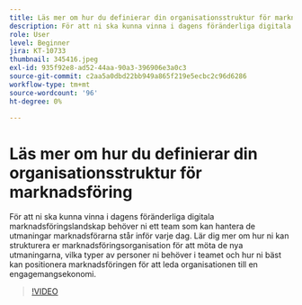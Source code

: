 ```yaml
---
title: Läs mer om hur du definierar din organisationsstruktur för marknadsföring
description: För att ni ska kunna vinna i dagens föränderliga digitala marknadsföringslandskap behöver ni ett team som kan hantera de utmaningar marknadsförarna står inför varje dag.
role: User
level: Beginner
jira: KT-10733
thumbnail: 345416.jpeg
exl-id: 935f92e8-ad52-44aa-90a3-396906e3a0c3
source-git-commit: c2aa5a0dbd22bb949a865f219e5ecbc2c96d6286
workflow-type: tm+mt
source-wordcount: '96'
ht-degree: 0%

---
```


# Läs mer om hur du definierar din organisationsstruktur för marknadsföring

För att ni ska kunna vinna i dagens föränderliga digitala marknadsföringslandskap behöver ni ett team som kan hantera de utmaningar marknadsförarna står inför varje dag. Lär dig mer om hur ni kan strukturera er marknadsföringsorganisation för att möta de nya utmaningarna, vilka typer av personer ni behöver i teamet och hur ni bäst kan positionera marknadsföringen för att leda organisationen till en engagemangsekonomi.

>[!VIDEO](https://video.tv.adobe.com/v/345416/?quality=12&learn=on)
